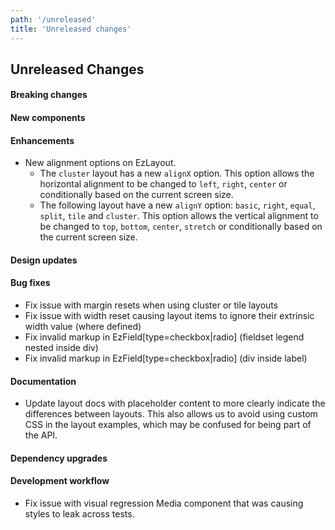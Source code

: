 ```yaml
---
path: '/unreleased'
title: 'Unreleased changes'
---
```


## Unreleased Changes

#### Breaking changes

#### New components

#### Enhancements

- New alignment options on EzLayout.
  - The `cluster` layout has a new `alignX` option. This option allows the horizontal alignment to be changed to `left`, `right`, `center` or conditionally based on the current screen size.
  - The following layout have a new `alignY` option: `basic`, `right`, `equal`, `split`, `tile` and `cluster`. This option allows the vertical alignment to be changed to `top`, `bottom`, `center`, `stretch` or conditionally based on the current screen size.

#### Design updates

#### Bug fixes

- Fix issue with margin resets when using cluster or tile layouts
- Fix issue with width reset causing layout items to ignore their extrinsic width value (where defined)
- Fix invalid markup in EzField[type=checkbox|radio] (fieldset legend nested inside div)
- Fix invalid markup in EzField[type=checkbox|radio] (div inside label)

#### Documentation

- Update layout docs with placeholder content to more clearly indicate the differences between layouts. This also allows us to avoid using custom CSS in the layout examples, which may be confused for being part of the API.

#### Dependency upgrades

#### Development workflow

- Fix issue with visual regression Media component that was causing styles to leak across tests.
